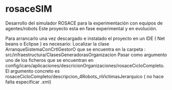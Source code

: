 # rosaceSIM
Desarrollo del simulador ROSACE para la experimentación con equipos de agentes/robots
Este proyecto esta en fase experimental y en evolución.

Para arrancarlo una vez descargado e instalado el proyecto en un IDE ( Net beans o Eclipse ) es necesario:
Localizar la clase ArranqueSistemaConCrtlGestorO que se encuentra en la carpeta : src/infraestructura/ClasesGeneradorasOrganizacion
Pasar como argumento uno de los ficheros que se encuentran en config/icaro/aplicaciones/descricionOrganizaciones/rosaceCicloCompleto.
El argumento concreto es 
 rosaceCicloCompleto/descripcion_4Robots_nVictimasJerarquico  ( no hace falta especificar .xml) 

